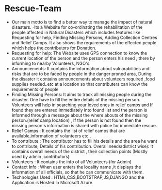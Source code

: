 # Rescue-Team
- Our main motto is to find a better way to manage the impact of natural disasters.
-Its a Website for co-ordinating the rehabilitation of the people affected in Natural Disasters which includes features like Requesting     for help, Finding Missing Persons, Adding Collection Centres and Relief Camps.
  It also shows the requirements of the effected people which helps the contributors for Donation.
- Requesting for help: The Website uses GPS connection to know the current location of the person and the person enters his need , there     by  informing to nearby Volunteers, NGO's.
- Announcements:  It contains the information about  vulnarabilities and risks that are to be faced by people in the danger proned area,
  During the disaster it contains announcements about volunteers required ,food supplies needed..etc at a location so  that contributers     can know the requirements of people
- Finding Missing Persons: 
  It aims to track all missing people during the disaster. One have to fill the entire details  of the missing person.
  Volunteers will help in searching your loved ones in relief camps and If found they are entered immediately into found list  and the       person is informed through a message about the where abouts of the missing person.(relief camp location) , If the person is not found     then the missing person's information is shared with police for immediate rescue.
- Relief Camps : It contains the list of relief camps that are available,information of volunteers etc..
- To contribute : The contributor has to fill his details and the area he want to contribute, Details of his contribution.
  Overall needs(district wise): It contains overall needs of the district , their collection points (Mostly used by admin ,contributors)
- Volunteers : It contains the info of all Volunteers (for Admin)
- Contact Info : When user enters the locality name ,it displays  the information of all officials, so that he can communicate with them. 
- Technologies Used : HTML,CSS,BOOTSTRAP,JS,DJANGO and the Application is Hosted in Microsoft Azure. 
